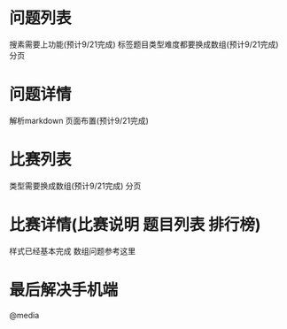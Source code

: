 # 问题列表
搜素需要上功能(预计9/21完成) 标签题目类型难度都要换成数组(预计9/21完成) 分页
# 问题详情
解析markdown 页面布置(预计9/21完成)
# 比赛列表 
类型需要换成数组(预计9/21完成) 分页
# 比赛详情(比赛说明 题目列表 排行榜)
样式已经基本完成 数组问题参考这里
# 最后解决手机端
@media